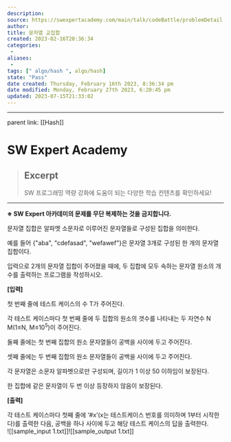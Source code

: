 ```yaml
---
description:
source: https://swexpertacademy.com/main/talk/codeBattle/problemDetail.do?contestProbId=AV-Un3G64SUDFAXr&categoryId=AYWab_JKjkwDFAQK&categoryType=BATTLE&battleMainPageIndex=1
author: 
title: 문자열 교집합
created: 2023-02-16T20:36:34
categories: 
 - 
aliases: 
 - 
tags: [" algo/hash ", algo/hash]
state: "Pass"
date created: Thursday, February 16th 2023, 8:36:34 pm
date modified: Monday, February 27th 2023, 6:20:45 pm
updated: 2023-07-15T21:33:02
---
```


---
parent link: [[Hash]]

# SW Expert Academy

> ## Excerpt
> SW 프로그래밍 역량 강화에 도움이 되는 다양한 학습 컨텐츠를 확인하세요!

---
**※ SW Expert 아카데미의 문제를 무단 복제하는 것을 금지합니다.**

문자열 집합은 알파멧 소문자로 이루어진 문자열들로 구성된 집합을 의미한다.

예를 들어 {"aba", "cdefasad", "wefawef"}은 문자열 3개로 구성된 한 개의 문자열 집합이다.

입력으로 2개의 문자열 집합이 주어졌을 때에, 두 집합에 모두 속하는 문자열 원소의 개수를 출력하는 프로그램을 작성하시오.

**\[입력\]**

첫 번째 줄에 테스트 케이스의 수 T가 주어진다.

각 테스트 케이스마다 첫 번째 줄에 두 집합의 원소의 갯수를 나타내는 두 자연수 N M(1≤N, M≤10<sup>5</sup>)이 주어진다.

둘째 줄에는 첫 번째 집합의 원소 문자열들이 공백을 사이에 두고 주어진다.

셋째 줄에는 두 번째 집합의 원소 문자열들이 공백을 사이에 두고 주어진다.

각 문자열은 소문자 알파벳으로만 구성되며, 길이가 1 이상 50 이하임이 보장된다.

한 집합에 같은 문자열이 두 번 이상 등장하지 않음이 보장된다.

**\[출력\]**

각 테스트 케이스마다 첫째 줄에 ‘#x’(x는 테스트케이스 번호를 의미하며 1부터 시작한다)를 출력한 다음, 공백을 하나 사이에 두고 해당 테스트 케이스의 답을 출력한다.  
![[sample_input 1.txt]]![[sample_output 1.txt]]
